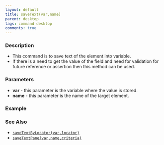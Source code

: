 ```yaml
---
layout: default
title: saveText(var,name)
parent: desktop
tags: command desktop
comments: true
---
```


### Description
- This command is to save text of the element into variable.
- If there is a need to get the value of the field and need for validation for future reference or assertion then 
this method can be used.


### Parameters
- **var** - this parameter is the variable where the value is stored.
- **name** - this parameter is the name of the target element.


### Example


### See Also
- [`saveTextByLocator(var,locator)`](saveTextByLocator(var,locator))
- [`saveTextPane(var,name,criteria)`](saveTextPane(var,name,criteria))
